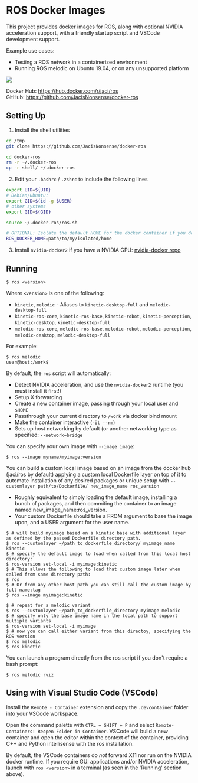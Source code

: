 ROS Docker Images
=====

This project provides docker images for ROS, along with optional NVIDIA acceleration support, with a friendly startup script and VSCode development support.

Example use cases:
  - Testing a ROS network in a containerized environment
  - Running ROS melodic on Ubuntu 19.04, or on any unsupported platform

![](rviz.gif)

Docker Hub: https://hub.docker.com/r/jaci/ros  
GitHub: https://github.com/JacisNonsense/docker-ros

## Setting Up
1. Install the shell utilities
```bash
cd /tmp
git clone https://github.com/JacisNonsense/docker-ros

cd docker-ros
rm -r ~/.docker-ros
cp -r shell/ ~/.docker-ros
```

2. Edit your `.bashrc` / `.zshrc` to include the following lines
```bash
export UID=${UID}
# Debian/Ubuntu:
export GID=$(id -g $USER)
# other systems
export GID=${GID}

source ~/.docker-ros/ros.sh

# OPTIONAL: Isolate the default HOME for the docker container if you don't want to passthrough your own.
ROS_DOCKER_HOME=path/to/my/isolated/home
```

3. Install `nvidia-docker2` if you have a NVIDIA GPU: [nvidia-docker repo](https://github.com/NVIDIA/nvidia-docker)

## Running

```
$ ros <version>
```
Where `<version>` is one of the following:
  - `kinetic`, `melodic` - Aliases to `kinetic-desktop-full` and `melodic-desktop-full`
  - `kinetic-ros-core`, `kinetic-ros-base`, `kinetic-robot`, `kinetic-perception`, `kinetic-desktop`, `kinetic-desktop-full`
  - `melodic-ros-core`, `melodic-ros-base`, `melodic-robot`, `melodic-perception`, `melodic-desktop`, `melodic-desktop-full`

For example:
```
$ ros melodic
user@host:/work$ 
```

By default, the `ros` script will automatically:
  - Detect NVIDIA acceleration, and use the `nvidia-docker2` runtime (you must install it first!)
  - Setup X forwarding
  - Create a new container image, passing through your local user and `$HOME`
  - Passthrough your current directory to `/work` via docker bind mount
  - Make the container interactive (`-it --rm`)
  - Sets up host networking by default (or another networking type as specified: `--network=bridge`

You can specify your own image with `--image image`:
```
$ ros --image myname/myimage:version
```

You can build a custom local image based on an image from the docker hub (jaci/ros by default) applying a custom local Dockerfile layer on top of it to automate installation of any desired packages or unique setup with `--customlayer path/to/Dockerfile/ new_image_name ros_version`
  - Roughly equivalent to simply loading the default image, installing a bunch of packages, and then commiting the container to an image named new_image_name:ros_version.
  - Your custom Dockerfile should take a FROM argument to base the image upon, and a USER argument for the user name.

```
$ # will build myimage based on a kinetic base with additional layer as defined by the passed Dockerfile directory path. 
$ ros --customlayer ~/path_to_dockerfile_directory/ myimage_name kinetic
$ # specify the default image to load when called from this local host directory:
$ ros-version set-local -i myimage:kinetic
$ # This allows the following to load that custom image later when called from same directory path:
$ ros
$ # Or from any other host path you can still call the custom image by full name:tag
$ ros --image myimage:kinetic

$ # repeat for a melodic variant
$ ros --customlayer ~/path_to_dockerfile_directory myimage melodic
$ # specify only the base image name in the local path to support multiple variants
$ ros-version set-local -i myimage
$ # now you can call either variant from this directoy, specifying the ROS version
$ ros melodic
$ ros kinetic
```

You can launch a program directly from the ros script if you don't require a bash prompt:
```
$ ros melodic rviz
```

## Using with Visual Studio Code (VSCode)
Install the `Remote - Container` extension and copy the `.devcontainer` folder into your VSCode workspace.

Open the command palette with `CTRL + SHIFT + P` and select `Remote-Containers: Reopen Folder in Container`. VSCode will build a new container and open the editor within the context of the container, providing C++ and Python intellisense with the ros installation.

By default, the VSCode containers do _not_ forward X11 nor run on the NVIDIA docker runtime. If you require GUI applications and/or NVIDIA acceleration, launch with `ros <version>` in a terminal (as seen in the 'Running' section above).
